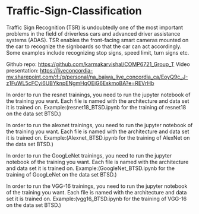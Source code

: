 # Traffic-Sign-Classification
Traffic Sign Recognition (TSR) is undoubtedly one of the most important problems in the field of driverless cars and advanced driver assistance systems (ADAS). TSR enables the front-facing smart cameras mounted on the car to recognize the signboards so that the car can act accordingly. Some examples include recognizing stop signs, speed limit, turn signs etc.

Github repo: https://github.com/karmakarvishal/COMP6721_Group_T
Video presentation: https://liveconcordia-my.sharepoint.com/:f:/g/personal/na_bajwa_live_concordia_ca/EoyQ9c_J-z1FuWL5cFCyi6UBYknpENgmHqOEiG6EskmoBA?e=REVrHb

In order to run the resnet trainings, you need to run the jupyter notebook of the training you want. Each file is named with the architecture and data set it is trained on. Example:(resnet18_BTSD.ipynb for the training of resnet18 on the data set BTSD.)

In order to run the alexnet trainings, you need to run the jupyter notebook of the training you want. Each file is named with the architecture and data set it is trained on. Example:(Alexnet_BTSD.ipynb for the training of AlexNet on the data set BTSD.)

In order to run the GoogLeNet trainings, you need to run the jupyter notebook of the training you want. Each file is named with the architecture and data set it is trained on. Example:(GoogleNet_BTSD.ipynb for the training of GoogLeNet on the data set BTSD.)

In order to run the VGG-16 trainings, you need to run the jupyter notebook of the training you want. Each file is named with the architecture and data set it is trained on. Example:(vgg16_BTSD.ipynb for the training of VGG-16 on the data set BTSD.)
